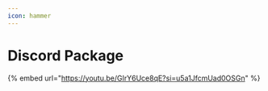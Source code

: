 ```yaml
---
icon: hammer
---
```


# Discord Package

{% embed url="https://youtu.be/GIrY6Uce8qE?si=u5a1JfcmUad0OSGn" %}

